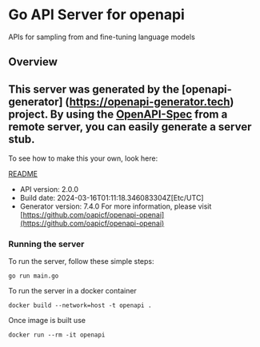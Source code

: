 # Go API Server for openapi

APIs for sampling from and fine-tuning language models

## Overview
This server was generated by the [openapi-generator]
(https://openapi-generator.tech) project.
By using the [OpenAPI-Spec](https://github.com/OAI/OpenAPI-Specification) from a remote server, you can easily generate a server stub.
-

To see how to make this your own, look here:

[README](https://openapi-generator.tech)

- API version: 2.0.0
- Build date: 2024-03-16T01:11:18.346083304Z[Etc/UTC]
- Generator version: 7.4.0
For more information, please visit [https://github.com/oapicf/openapi-openai](https://github.com/oapicf/openapi-openai)


### Running the server
To run the server, follow these simple steps:

```
go run main.go
```

To run the server in a docker container
```
docker build --network=host -t openapi .
```

Once image is built use
```
docker run --rm -it openapi
```
